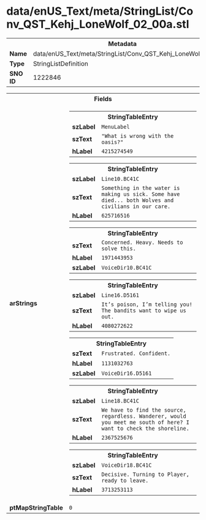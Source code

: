 <h1>data/enUS_Text/meta/StringList/Conv_QST_Kehj_LoneWolf_02_00a.stl</h1><table><tr><th colspan="100%">Metadata</th></tr><tr><td><b>Name</b></td><td>data/enUS_Text/meta/StringList/Conv_QST_Kehj_LoneWolf_02_00a.stl</td></tr><tr><td><b>Type</b></td><td>StringListDefinition</td></tr><tr><td><b>SNO ID</b></td><td>1222846</td></tr></table>

<table><tr><th colspan="100%">Fields</th></tr><tr><td><b>arStrings</b></td><td><table><tr><th colspan="100%">StringTableEntry</th></tr><tr><td><b>szLabel</b></td><td><code>MenuLabel</code></td></tr><tr><td><b>szText</b></td><td><code>"What is wrong with the oasis?"</code></td></tr><tr><td><b>hLabel</b></td><td><code>4215274549</code></td></tr></table>


<table><tr><th colspan="100%">StringTableEntry</th></tr><tr><td><b>szLabel</b></td><td><code>Line10.BC41C</code></td></tr><tr><td><b>szText</b></td><td><code>Something in the water is making us sick. Some have died... both Wolves and civilians in our care.</code></td></tr><tr><td><b>hLabel</b></td><td><code>625716516</code></td></tr></table>


<table><tr><th colspan="100%">StringTableEntry</th></tr><tr><td><b>szText</b></td><td><code>Concerned. Heavy. Needs to solve this.</code></td></tr><tr><td><b>hLabel</b></td><td><code>1971443953</code></td></tr><tr><td><b>szLabel</b></td><td><code>VoiceDir10.BC41C</code></td></tr></table>


<table><tr><th colspan="100%">StringTableEntry</th></tr><tr><td><b>szLabel</b></td><td><code>Line16.D5161</code></td></tr><tr><td><b>szText</b></td><td><code>It’s poison, I’m telling you! The bandits want to wipe us out.</code></td></tr><tr><td><b>hLabel</b></td><td><code>4080272622</code></td></tr></table>


<table><tr><th colspan="100%">StringTableEntry</th></tr><tr><td><b>szText</b></td><td><code>Frustrated. Confident.</code></td></tr><tr><td><b>hLabel</b></td><td><code>1131032763</code></td></tr><tr><td><b>szLabel</b></td><td><code>VoiceDir16.D5161</code></td></tr></table>


<table><tr><th colspan="100%">StringTableEntry</th></tr><tr><td><b>szLabel</b></td><td><code>Line18.BC41C</code></td></tr><tr><td><b>szText</b></td><td><code>We have to find the source, regardless. Wanderer, would you meet me south of here? I want to check the shoreline.</code></td></tr><tr><td><b>hLabel</b></td><td><code>2367525676</code></td></tr></table>


<table><tr><th colspan="100%">StringTableEntry</th></tr><tr><td><b>szLabel</b></td><td><code>VoiceDir18.BC41C</code></td></tr><tr><td><b>szText</b></td><td><code>Decisive. Turning to Player, ready to leave.</code></td></tr><tr><td><b>hLabel</b></td><td><code>3713253113</code></td></tr></table>


</td></tr><tr><td><b>ptMapStringTable</b></td><td><code>0</code></td></tr></table>

